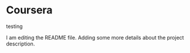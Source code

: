 # Coursera
testing

I am editing the README file. Adding some more details about the project
description.
